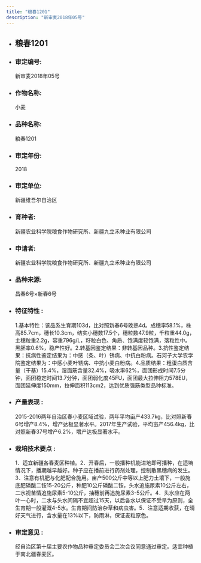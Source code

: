 ```yaml
---
title: "粮春1201"
description: "新审麦2018年05号"
---
```

* ## 粮春1201
* ###  审定编号:  
   新审麦2018年05号

*  ### 作物名称:  
   小麦

*   ###  品种名称: 
    粮春1201

*   ### 审定年份: 
    2018

*   ### 审定单位:  
    新疆维吾尔自治区

*   ### 育种者:  
    新疆农业科学院粮食作物研究所、新疆九立禾种业有限公司

*   ### 申请者:  
    新疆农业科学院粮食作物研究所、新疆九立禾种业有限公司

*   ### 品种来源:  
    昌春6号×新春6号

*   ### 特征特性 : 
    1.基本特性：该品系生育期103d，比对照新春6号晚熟4d。成穗率58.1%，株高85.7cm，穗长10.3cm，结实小穗数17.5个，穗粒数47.9粒，千粒重44.0g，主穗粒重2.2g，容重796g/L，籽粒白色、角质、饱满度较饱满，落粒性中。黑胚率0.6%，稳产性好。2.转基因鉴定结果：非转基因品种。3.抗性鉴定结果：抗病性鉴定结果为：中感（条、叶）锈病、中抗白粉病。石河子大学农学院鉴定结果为：中感小麦叶锈病、中抗小麦白粉病。4.品质结果：粗蛋白质含量（干基）15.4%，湿面筋含量32.4%，吸水率62%，面团形成时间7.5分钟，面团稳定时间13.7分钟，面团弱化度45FU，面团最大拉伸阻力578EU，面团延伸度150mm，拉伸面积113cm2，达到优质强筋类型品种标准。

*   ### 产量表现 : 
    2015-2016两年自治区春小麦区域试验，两年平均亩产433.7kg，比对照新春6号增产8.4%，增产达极显著水平。2017年生产试验，平均亩产456.4kg，比对照新春37号增产6.2%，增产达极显著水平。

*   ### 栽培技术要点 : 
    1．适宜新疆各春麦区种植。2．开春后，一般播种机能进地即可播种，在适墒情况下，播期越早越好。种子应在播前进行药剂处理，控制散黑穗病的发生。3．注意有机肥与化肥配合施用。亩产500公斤中等以上肥力土壤下，一般施底肥磷酸二铵15-20公斤，种肥10公斤磷酸二铵，头水追施尿素10公斤左右，二水视苗情追施尿素5-10公斤，抽穗前再追施尿素3-5公斤。4．头水应在两叶一心时，二水与头水间隔不宜超过15天，以后各水以保证不受旱为原则，全生育期一般灌溉4-5水。生育期间防治杂草和病虫害。5．注意适期收获，在晴好天气进行，含水量在13%以下，防雨淋，保证麦粒原色。

*   ### 审定意见 : 
    经自治区第十届主要农作物品种审定委员会二次会议同意通过审定。适宜种植于南北疆春麦区。
